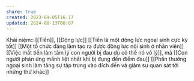 ```yaml
---
share: true
created: 2023-09-05T16:17
updated: 2024-08-13T00:07
---
```

Khái niệm:: [[Tiền]], [[Động lực]]
[[Tiền là một động lực ngoại sinh cực kỳ tốt]]
[[Một tổ chức đáng làm tạo ra được động lực nội sinh ở nhân viên]]
[[Việc mất tiền làm tâm lý con người bị đau dù có thể nó vô lý]], mà [[Con người phản ứng mãnh liệt nhất khi bị đụng đến điểm đau]]
[[Phần thưởng ngoại sinh làm tăng sự tập trung vào đích đến và giảm sự quan sát tới những thứ khác]]
